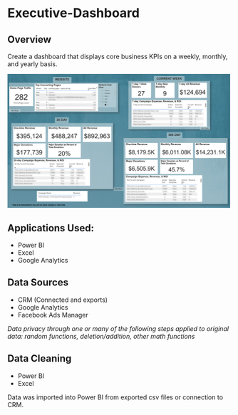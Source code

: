 # Executive-Dashboard

## Overview
Create a dashboard that displays core business KPIs on a weekly, monthly, and yearly basis. 

<img src="https://github.com/kevinedw/Executive-Dashboard/blob/main/IMAGE/Org-Dashboard.jpg" width="500" />

## Applications Used:
* Power BI
* Excel
* Google Analytics

## Data Sources
* CRM (Connected and exports)
* Google Analytics
* Facebook Ads Manager

*Data privacy through one or many of the following steps applied to original data: random functions, deletion/addition, other math functions*

## Data Cleaning
* Power BI
* Excel

Data was imported into Power BI from exported csv files or connection to CRM.

